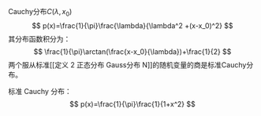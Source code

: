 Cauchy分布$C(\lambda, x_0)$
$$
p(x)=\frac{1}{\pi}\frac{\lambda}{\lambda^2 +(x-x_0)^2}
$$
其分布函数积分为：
$$
\frac{1}{\pi}\arctan(\frac{x-x_0}{\lambda})+\frac{1}{2}
$$
两个服从标准[[定义 2 正态分布 Gauss分布 N]]的随机变量的商是标准Cauchy分布。

标准 Cauchy 分布：
$$
p(x)=\frac{1}{\pi}\frac{1}{1+x^2}
$$
